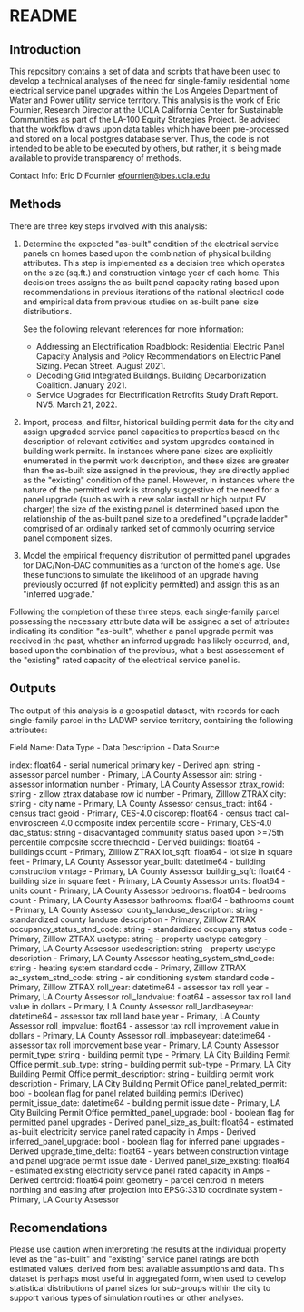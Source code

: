 # README

## Introduction

This repository contains a set of data and scripts that have been used to develop a technical analyses of the need for single-family residential home electrical service panel upgrades within the Los Angeles Department of Water and Power utility service territory. This analysis is the work of Eric Fournier, Research Director at the UCLA California Center for Sustainable Communities as part of the LA-100 Equity Strategies Project. Be advised that the workflow draws upon data tables which have been pre-processed and stored on a local postgres database server. Thus, the code is not intended to be able to be executed by others, but rather, it is being made available to provide transparency of methods. 

Contact Info: 
Eric D Fournier
efournier@ioes.ucla.edu 

## Methods

There are three key steps involved with this analysis:

1) Determine the expected "as-built" condition of the electrical service panels on homes based upon the combination of physical building attributes. This step is implemented as a decision tree which operates on the size (sq.ft.) and construction vintage year of each home. This decision trees assigns the as-built panel capacity rating based upon recommendations in previous iterations of the national electrical code and empirical data from previous studies on as-built panel size distributions.

    See the following relevant references for more information: 

   - Addressing an Electrification Roadblock: Residential Electric Panel Capacity
Analysis and Policy Recommendations on Electric Panel Sizing. Pecan Street. August 2021. 
   - Decoding Grid Integrated Buildings. Building Decarbonization Coalition. January 2021.
   - Service Upgrades for Electrification Retrofits Study Draft Report. NV5. March 21, 2022. 

2) Import, process, and filter, historical building permit data for the city and assign upgraded service panel capacities to properties based on the description of relevant activities and system upgrades contained in building work permits. In instances where panel sizes are explicitly enumerated in the permit work description, and these sizes are greater than the as-built size assigned in the previous, they are directly applied as the "existing" condition of the panel. However, in instances where the nature of the permitted work is strongly suggestive of the need for a panel upgrade (such as with a new solar install or high output EV charger) the size of the existing panel is determined based upon the relationship of the as-built panel size to a predefined "upgrade ladder" comprised of an ordinally ranked set of commonly ocurring service panel component sizes.

3) Model the empirical frequency distribution of permitted panel upgrades for DAC/Non-DAC communities as a function of the home's age. Use these functions to simulate the likelihood of an upgrade having previously occurred (if not explicitly permitted) and assign this as an "inferred upgrade."

Following the completion of these three steps, each single-family parcel possessing the necessary attribute data will be assigned a set of attributes indicating its condition "as-built", whether a panel upgrade permit was received in the past, whether an inferred upgrade has likely occurred, and, based upon the combination of the previous, what a best assessement of the "existing" rated capacity of the electrical service panel is.

## Outputs

The output of this analysis is a geospatial dataset, with records for each single-family parcel in the LADWP service territory, containing the following attributes:

Field Name: Data Type - Data Description - Data Source

index: float64 - serial numerical primary key - Derived
apn: string - assessor parcel number - Primary, LA County Assessor
ain: string - assessor information number - Primary, LA County Assessor
ztrax_rowid: string - zillow ztrax database row id number - Primary, Zilllow ZTRAX
city: string - city name - Primary, LA County Assessor
census_tract: int64 - census tract geoid - Primary, CES-4.0
ciscorep: float64 - census tract cal-enviroscreen 4.0 composite index percentile score - Primary, CES-4.0
dac_status: string - disadvantaged community status based upon >=75th percentile composite score thredhold - Derived
buildings: float64 - buildings count - Primary, Zilllow ZTRAX
lot_sqft: float64 - lot size in square feet - Primary, LA County Assessor
year_built: datetime64 - building construction vintage - Primary, LA County Assessor
building_sqft: float64 - building size in square feet - Primary, LA County Assessor
units: float64 - units count - Primary, LA County Assessor
bedrooms: float64 - bedrooms count - Primary, LA County Assessor
bathrooms: float64 - bathrooms count - Primary, LA County Assessor
county_landuse_description: string - standardized county landuse description - Primary, Zilllow ZTRAX
occupancy_status_stnd_code: string - standardized occupany status code - Primary, Zilllow ZTRAX
usetype: string - property usetype category - Primary, LA County Assessor
usedescription: string - property usetype description - Primary, LA County Assessor
heating_system_stnd_code: string - heating system standard code - Primary, Zilllow ZTRAX
ac_system_stnd_code: string - air conditioning system standard code - Primary, Zilllow ZTRAX
roll_year: datetime64 - assessor tax roll year - Primary, LA County Assessor
roll_landvalue: float64 - assessor tax roll land value in dollars - Primary, LA County Assessor
roll_landbaseyear: datetime64 - assessor tax roll land base year - Primary, LA County Assessor
roll_impvalue: float64 - assessor tax roll improvement value in dollars - Primary, LA County Assessor
roll_impbaseyear: datetime64 - assessor tax roll improvement base year - Primary, LA County Assessor
permit_type: string  - building permit type - Primary, LA City Building Permit Office
permit_sub_type: string - building permit sub-type - Primary, LA City Building Permit Office
permit_description: string - building permit work description - Primary, LA City Building Permit Office
panel_related_permit: bool - boolean flag for panel related building permits (Derived)
permit_issue_date: datetime64 - building permit issue date - Primary, LA City Building Permit Office
permitted_panel_upgrade: bool - boolean flag for permitted panel upgrades - Derived
panel_size_as_built: float64 - estimated as-built electricity service panel rated capacity in Amps - Derived
inferred_panel_upgrade: bool - boolean flag for inferred panel upgrades - Derived
upgrade_time_delta: float64 - years between construction vintage and panel upgrade permit issue date - Derived
panel_size_existing: float64 - estimated existing electricity service panel rated capacity in Amps - Derived
centroid: float64 point geometry - parcel centroid in meters northing and easting after projection into EPSG:3310 coordinate system - Primary, LA County Assessor

## Recomendations

Please use caution when interpreting the results at the individual property level as the "as-built" and "existing" service panel ratings are both estimated values, derived from best available assumptions and data. This dataset is perhaps most useful in aggregated form, when used to develop statistical distributions of panel sizes for sub-groups within the city to support various types of simulation routines or other analyses. 
